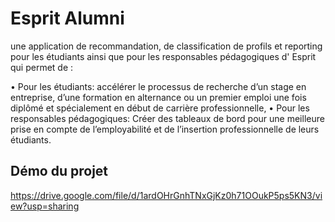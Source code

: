 # Esprit Alumni 

une application de recommandation, de classification de profils et reporting pour les étudiants ainsi que pour les responsables pédagogiques d' Esprit qui permet de :

 • Pour les étudiants: accélérer le processus de recherche d’un stage en entreprise, d’une formation en alternance ou un premier emploi une fois diplômé et spécialement en début de carrière professionnelle,
 • Pour les responsables pédagogiques: Créer des tableaux de bord pour une meilleure prise en compte de l’employabilité et de l’insertion professionnelle de leurs étudiants.
 
## Démo du projet

https://drive.google.com/file/d/1ardOHrGnhTNxGjKz0h71OOukP5ps5KN3/view?usp=sharing
